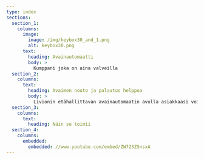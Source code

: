 ```yaml
---
type: index
sections:
  section_1:
    columns:
      image: 
        image: /img/keybox30_and_1.png
        alt: keybox30.png
      text:
        heading: Avainautomaatti
        body: >
          Kumppani joka on aina valveilla
  section_2:
    columns:
      text:
        heading: Avaimen nouto ja palautus helppoa
        body: >
          Livionin etähallittavan avainautomaatin avulla asiakkaasi voivat noutaa ja palauttaa avaimen milloin vain valitsemallasi ajanjaksolla. Sitä on myös helppo käyttää ja hallinnoida.
  section_3:
    columns:
      text:
        heading: Näin se toimii
  section_4:
    columns:
      embedded: 
        embedded: //www.youtube.com/embed/ZW72SZSnsxA
---
```


